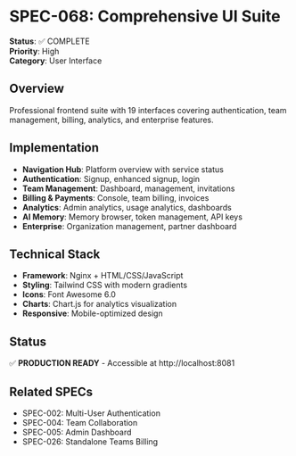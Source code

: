 # SPEC-068: Comprehensive UI Suite

**Status**: ✅ COMPLETE  
**Priority**: High  
**Category**: User Interface  

## Overview

Professional frontend suite with 19 interfaces covering authentication, team management, billing, analytics, and enterprise features.

## Implementation

- **Navigation Hub**: Platform overview with service status
- **Authentication**: Signup, enhanced signup, login
- **Team Management**: Dashboard, management, invitations  
- **Billing & Payments**: Console, team billing, invoices
- **Analytics**: Admin analytics, usage analytics, dashboards
- **AI Memory**: Memory browser, token management, API keys
- **Enterprise**: Organization management, partner dashboard

## Technical Stack

- **Framework**: Nginx + HTML/CSS/JavaScript
- **Styling**: Tailwind CSS with modern gradients
- **Icons**: Font Awesome 6.0
- **Charts**: Chart.js for analytics visualization
- **Responsive**: Mobile-optimized design

## Status

✅ **PRODUCTION READY** - Accessible at http://localhost:8081

## Related SPECs

- SPEC-002: Multi-User Authentication
- SPEC-004: Team Collaboration
- SPEC-005: Admin Dashboard
- SPEC-026: Standalone Teams Billing
